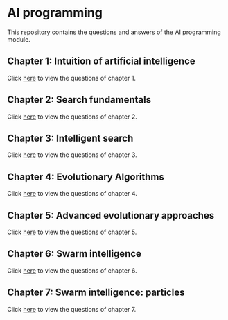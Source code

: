 # AI programming 

This repository contains the questions and answers of the AI programming module.

## Chapter 1: Intuition of artificial intelligence

Click [here](Vragenlijst/chapter1.md) to view the questions of chapter 1.

## Chapter 2: Search fundamentals

Click [here](Vragenlijst/chapter2.md) to view the questions of chapter 2.

## Chapter 3: Intelligent search

Click [here](Vragenlijst/chapter3.md) to view the questions of chapter 3.

## Chapter 4: Evolutionary Algorithms

Click [here](Vragenlijst/chapter4.md) to view the questions of chapter 4.

## Chapter 5: Advanced evolutionary approaches

Click [here](Vragenlijst/chapter5.md) to view the questions of chapter 5.

## Chapter 6: Swarm intelligence

Click [here](Vragenlijst/chapter6.md) to view the questions of chapter 6.

## Chapter 7: Swarm intelligence: particles

Click [here](Vragenlijst/chapter7.md) to view the questions of chapter 7.
